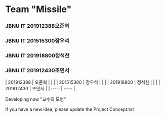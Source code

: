 # Team "Missile"

### JBNU IT 201912388오준혁
### JBNU IT 201515300장우석
### JBNU IT 201918800정석찬
### JBNU IT 201912430조민서

| 201912388 | 오준혁 |
|   |
| 201515300 | 장우석 |
|  |
| 201918800 | 정석찬 |
| |
| 201912430 | 조민서 |
| :---: | :---: |

Developing now "교수의 모험"

If you have a new idea, please update the Project Concept.txt
